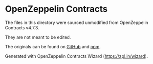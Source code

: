 # OpenZeppelin Contracts

The files in this directory were sourced unmodified from OpenZeppelin Contracts v4.7.3.

They are not meant to be edited.

The originals can be found on [GitHub] and [npm].

[GitHub]: https://github.com/OpenZeppelin/openzeppelin-contracts/tree/v4.7.3
[npm]: https://www.npmjs.com/package/@openzeppelin/contracts/v/4.7.3

Generated with OpenZeppelin Contracts Wizard (https://zpl.in/wizard).
